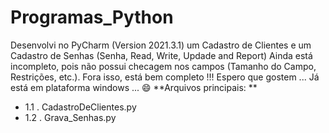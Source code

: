 # Programas_Python
Desenvolvi no PyCharm (Version 2021.3.1) um Cadastro de Clientes  e um Cadastro de Senhas (Senha, Read, Write, Updade and Report)
Ainda está incompleto, pois não possui checagem nos campos (Tamanho do Campo, Restrições, etc.). Fora isso, está bem completo !!! 
Espero que gostem ... Já está em plataforma windows ... 😄
**Arquivos principais: **
* 1.1 . CadastroDeClientes.py
* 1.2 . Grava_Senhas.py 
